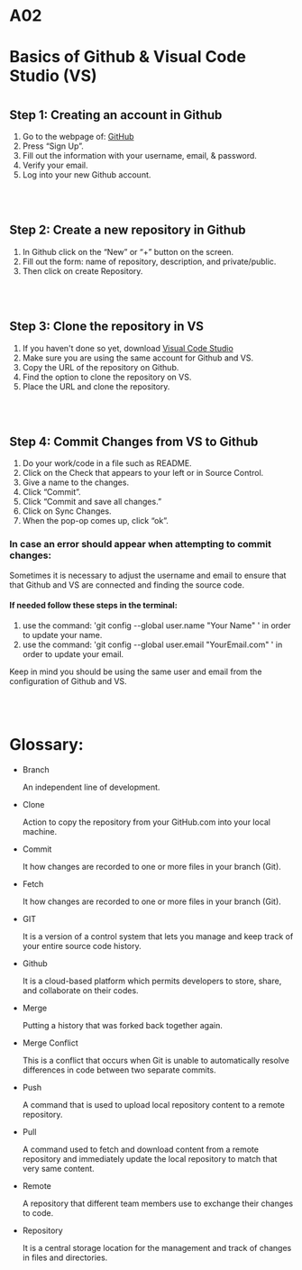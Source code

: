 # A02
<!DOCTYPE html>
<html>
 <body>
   <div>
    <h1>Basics of Github & Visual Code Studio (VS)<h1>
    <h2>Step 1: Creating an account in Github</h2>
	    <ol>
      		<li>Go to the webpage of: <a href="https://github.com/">GitHub</a></li>
      		<li>Press “Sign Up”.</li>
      		<li>Fill out the information with your username, email, & password.</li>
      		<li>Verify your email.</li>
		    <li>Log into your new Github account.</li>
    	</ol>
    <br></br>
    <h2>Step 2: Create a new repository in Github</h2>
	    <ol>
      		<li>In Github click on the “New” or “+” button on the screen.</li>
      		<li>Fill out the form: name of repository, description, and private/public.</li>
      		<li>Then click on create Repository.</li>
    	</ol>
    <br></br>
    <h2>Step 3: Clone the repository in VS</h2>
	    <ol>
      		<li>If you haven't done so yet, download <a href="https://code.visualstudio.com/">Visual Code Studio</a></li>
            <li>Make sure you are using the same account for Github and VS.</li>
            <li>Copy the URL of the repository on Github.</li>
      		<li>Find the option to clone the repository on VS.</li>
      		<li>Place the URL and clone the repository.</li>
    	</ol>
    <br></br>
    <h2>Step 4: Commit Changes from VS to Github</h2>
	    <ol>
      		<li>Do your work/code in a file such as README.</li>
      		<li>Click on the Check that appears to your left or in Source Control.</li>
      		<li>Give a name to the changes.</li>
		    <li>Click “Commit”.</li>
		    <li>Click “Commit and save all changes.”</li>
		    <li>Click on Sync Changes.</li>
		    <li>When the pop-op comes up, click “ok”.</li>
    	</ol>
    <h3>In case an error should appear when attempting to commit changes:</h3>
        <p>Sometimes it is necessary to adjust the username and email to ensure that that Github and VS are connected and finding the source code.</p>
    <h4>If needed follow these steps in the terminal:</h4>
        <ol>
            <li>use the command: 'git config --global user.name "Your Name" ' in order to update your name.</li>
            <li>use the command: 'git config --global user.email "YourEmail.com" ' in order to update your email.</li>
        </ol>
        <p>Keep in mind you should be using the same user and email from the configuration of Github and VS.</p>
    <br></br>
    <h1>Glossary:</h1>
        <ul>
      		<li>Branch</li>
            <p>An independent line of development.</p>
      		<li>Clone</li>
            <p>Action to copy the repository from your GitHub.com into your local machine.</p>
            <li>Commit</li>
            <p>It how changes are recorded to one or more files in your branch (Git).</p>
            <li>Fetch</li>
            <p>It how changes are recorded to one or more files in your branch (Git).</p>
            <li>GIT</li>
            <p>It is a version of a control system that lets you manage and keep track of your entire source code history.</p>
            <li>Github</li>
            <p>It is a cloud-based platform which permits developers to store, share, and collaborate on their codes.</p>            
            <li>Merge</li>
            <p>Putting a history that was forked back together again.</p>
            <li>Merge Conflict</li>
            <p>This is a conflict that occurs when Git is unable to automatically resolve differences in code between two separate commits.</p>
            <li>Push</li>
            <p>A command that is used to upload local repository content to a remote repository.</p>
            <li>Pull</li>
            <p>A command used to fetch and download content from a remote repository and immediately update the local repository to match that very same content.</p>
            <li>Remote</li>
            <p>A repository that different team members use to exchange their changes to code.</p>
            <li>Repository</li>
            <p>It is a central storage location for the management and track of changes in files and directories.</p>
    	</ul>
   </div>
 </body>
</html>
